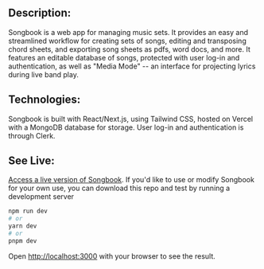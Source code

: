## Description:

Songbook is a web app for managing music sets. It provides an easy and streamlined workflow for creating sets of songs, editing and transposing chord sheets, and exporting song sheets as pdfs, word docs, and more. It features an editable database of songs, protected with user log-in and authentication, as well as "Media Mode" -- an interface for projecting lyrics during live band play. 

## Technologies: 

Songbook is built with React/Next.js, using Tailwind CSS, hosted on Vercel with a MongoDB database for storage. User log-in and authentication is through Clerk. 

## See Live: 

<a href="ssm-songbook.vercel.app">Access a live version of Songbook</a>.  If you'd like to use or modify Songbook for your own use, you can download this repo and test by running a development server  

```bash
npm run dev
# or
yarn dev
# or
pnpm dev
```

Open [http://localhost:3000](http://localhost:3000) with your browser to see the result.
